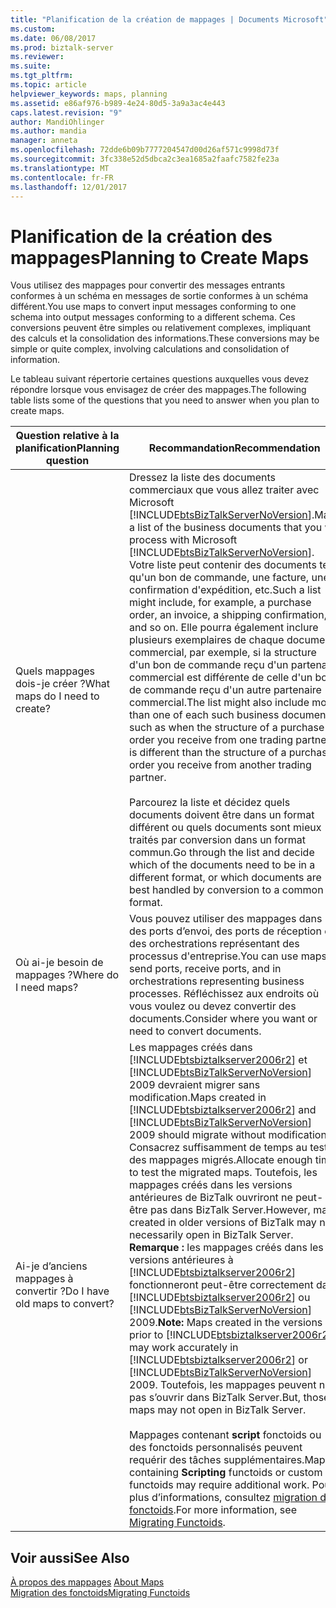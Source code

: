 ```yaml
---
title: "Planification de la création de mappages | Documents Microsoft"
ms.custom: 
ms.date: 06/08/2017
ms.prod: biztalk-server
ms.reviewer: 
ms.suite: 
ms.tgt_pltfrm: 
ms.topic: article
helpviewer_keywords: maps, planning
ms.assetid: e86af976-b989-4e24-80d5-3a9a3ac4e443
caps.latest.revision: "9"
author: MandiOhlinger
ms.author: mandia
manager: anneta
ms.openlocfilehash: 72dde6b09b7777204547d00d26af571c9998d73f
ms.sourcegitcommit: 3fc338e52d5dbca2c3ea1685a2faafc7582fe23a
ms.translationtype: MT
ms.contentlocale: fr-FR
ms.lasthandoff: 12/01/2017
---
```

# <a name="planning-to-create-maps"></a><span data-ttu-id="4a4d2-102">Planification de la création des mappages</span><span class="sxs-lookup"><span data-stu-id="4a4d2-102">Planning to Create Maps</span></span>
<span data-ttu-id="4a4d2-103">Vous utilisez des mappages pour convertir des messages entrants conformes à un schéma en messages de sortie conformes à un schéma différent.</span><span class="sxs-lookup"><span data-stu-id="4a4d2-103">You use maps to convert input messages conforming to one schema into output messages conforming to a different schema.</span></span> <span data-ttu-id="4a4d2-104">Ces conversions peuvent être simples ou relativement complexes, impliquant des calculs et la consolidation des informations.</span><span class="sxs-lookup"><span data-stu-id="4a4d2-104">These conversions may be simple or quite complex, involving calculations and consolidation of information.</span></span>  
  
 <span data-ttu-id="4a4d2-105">Le tableau suivant répertorie certaines questions auxquelles vous devez répondre lorsque vous envisagez de créer des mappages.</span><span class="sxs-lookup"><span data-stu-id="4a4d2-105">The following table lists some of the questions that you need to answer when you plan to create maps.</span></span>  
  
|<span data-ttu-id="4a4d2-106">Question relative à la planification</span><span class="sxs-lookup"><span data-stu-id="4a4d2-106">Planning question</span></span>|<span data-ttu-id="4a4d2-107">Recommandation</span><span class="sxs-lookup"><span data-stu-id="4a4d2-107">Recommendation</span></span>|  
|-----------------------|--------------------|  
|<span data-ttu-id="4a4d2-108">Quels mappages dois-je créer ?</span><span class="sxs-lookup"><span data-stu-id="4a4d2-108">What maps do I need to create?</span></span>|<span data-ttu-id="4a4d2-109">Dressez la liste des documents commerciaux que vous allez traiter avec Microsoft [!INCLUDE[btsBizTalkServerNoVersion](../includes/btsbiztalkservernoversion-md.md)].</span><span class="sxs-lookup"><span data-stu-id="4a4d2-109">Make a list of the business documents that you will process with Microsoft [!INCLUDE[btsBizTalkServerNoVersion](../includes/btsbiztalkservernoversion-md.md)].</span></span> <span data-ttu-id="4a4d2-110">Votre liste peut contenir des documents tels qu'un bon de commande, une facture, une confirmation d'expédition, etc.</span><span class="sxs-lookup"><span data-stu-id="4a4d2-110">Such a list might include, for example, a purchase order, an invoice, a shipping confirmation, and so on.</span></span> <span data-ttu-id="4a4d2-111">Elle pourra également inclure plusieurs exemplaires de chaque document commercial, par exemple, si la structure d'un bon de commande reçu d'un partenaire commercial est différente de celle d'un bon de commande reçu d'un autre partenaire commercial.</span><span class="sxs-lookup"><span data-stu-id="4a4d2-111">The list might also include more than one of each such business document, such as when the structure of a purchase order you receive from one trading partner is different than the structure of a purchase order you receive from another trading partner.</span></span><br /><br /> <span data-ttu-id="4a4d2-112">Parcourez la liste et décidez quels documents doivent être dans un format différent ou quels documents sont mieux traités par conversion dans un format commun.</span><span class="sxs-lookup"><span data-stu-id="4a4d2-112">Go through the list and decide which of the documents need to be in a different format, or which documents are best handled by conversion to a common format.</span></span>|  
|<span data-ttu-id="4a4d2-113">Où ai-je besoin de mappages ?</span><span class="sxs-lookup"><span data-stu-id="4a4d2-113">Where do I need maps?</span></span>|<span data-ttu-id="4a4d2-114">Vous pouvez utiliser des mappages dans des ports d’envoi, des ports de réception et des orchestrations représentant des processus d'entreprise.</span><span class="sxs-lookup"><span data-stu-id="4a4d2-114">You can use maps in send ports, receive ports, and in orchestrations representing business processes.</span></span> <span data-ttu-id="4a4d2-115">Réfléchissez aux endroits où vous voulez ou devez convertir des documents.</span><span class="sxs-lookup"><span data-stu-id="4a4d2-115">Consider where you want or need to convert documents.</span></span>|  
|<span data-ttu-id="4a4d2-116">Ai-je d’anciens mappages à convertir ?</span><span class="sxs-lookup"><span data-stu-id="4a4d2-116">Do I have old maps to convert?</span></span>|<span data-ttu-id="4a4d2-117">Les mappages créés dans [!INCLUDE[btsbiztalkserver2006r2](../includes/btsbiztalkserver2006r2-md.md)] et [!INCLUDE[btsBizTalkServerNoVersion](../includes/btsbiztalkservernoversion-md.md)] 2009 devraient migrer sans modification.</span><span class="sxs-lookup"><span data-stu-id="4a4d2-117">Maps created in [!INCLUDE[btsbiztalkserver2006r2](../includes/btsbiztalkserver2006r2-md.md)] and [!INCLUDE[btsBizTalkServerNoVersion](../includes/btsbiztalkservernoversion-md.md)] 2009 should migrate without modification.</span></span> <span data-ttu-id="4a4d2-118">Consacrez suffisamment de temps au test des mappages migrés.</span><span class="sxs-lookup"><span data-stu-id="4a4d2-118">Allocate enough time to test the migrated maps.</span></span> <span data-ttu-id="4a4d2-119">Toutefois, les mappages créés dans les versions antérieures de BizTalk ouvriront ne peut-être pas dans BizTalk Server.</span><span class="sxs-lookup"><span data-stu-id="4a4d2-119">However, maps created in older versions of BizTalk may not necessarily open in BizTalk Server.</span></span> <span data-ttu-id="4a4d2-120">**Remarque :** les mappages créés dans les versions antérieures à [!INCLUDE[btsbiztalkserver2006r2](../includes/btsbiztalkserver2006r2-md.md)] fonctionneront peut-être correctement dans [!INCLUDE[btsbiztalkserver2006r2](../includes/btsbiztalkserver2006r2-md.md)] ou [!INCLUDE[btsBizTalkServerNoVersion](../includes/btsbiztalkservernoversion-md.md)] 2009.</span><span class="sxs-lookup"><span data-stu-id="4a4d2-120">**Note:**  Maps created in the versions prior to [!INCLUDE[btsbiztalkserver2006r2](../includes/btsbiztalkserver2006r2-md.md)] may work accurately in [!INCLUDE[btsbiztalkserver2006r2](../includes/btsbiztalkserver2006r2-md.md)] or [!INCLUDE[btsBizTalkServerNoVersion](../includes/btsbiztalkservernoversion-md.md)] 2009.</span></span> <span data-ttu-id="4a4d2-121">Toutefois, les mappages peuvent ne pas s’ouvrir dans BizTalk Server.</span><span class="sxs-lookup"><span data-stu-id="4a4d2-121">But, those maps may not open in BizTalk Server.</span></span> <br /><br /> <span data-ttu-id="4a4d2-122">Mappages contenant **script** fonctoids ou des fonctoids personnalisés peuvent requérir des tâches supplémentaires.</span><span class="sxs-lookup"><span data-stu-id="4a4d2-122">Maps containing **Scripting** functoids or custom functoids may require additional work.</span></span> <span data-ttu-id="4a4d2-123">Pour plus d’informations, consultez [migration des fonctoids](../core/migrating-functoids.md).</span><span class="sxs-lookup"><span data-stu-id="4a4d2-123">For more information, see [Migrating Functoids](../core/migrating-functoids.md).</span></span>|  
  
## <a name="see-also"></a><span data-ttu-id="4a4d2-124">Voir aussi</span><span class="sxs-lookup"><span data-stu-id="4a4d2-124">See Also</span></span>  
 <span data-ttu-id="4a4d2-125">[À propos des mappages](../core/about-maps.md) </span><span class="sxs-lookup"><span data-stu-id="4a4d2-125">[About Maps](../core/about-maps.md) </span></span>  
 [<span data-ttu-id="4a4d2-126">Migration des fonctoids</span><span class="sxs-lookup"><span data-stu-id="4a4d2-126">Migrating Functoids</span></span>](../core/migrating-functoids.md)